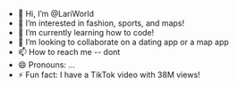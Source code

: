 - 👋 Hi, I’m @LariWorld
- 👀 I’m interested in fashion, sports, and maps! 
- 🌱 I’m currently learning how to code!
- 💞️ I’m looking to collaborate on a dating app or a map app 
- 📫 How to reach me -- dont
- 😄 Pronouns: ...
- ⚡ Fun fact: I have a TikTok video with 38M views! 

<!---
LariWorld/LariWorld is a ✨ special ✨ repository because its `README.md` (this file) appears on your GitHub profile.
You can click the Preview link to take a look at your changes.
--->
